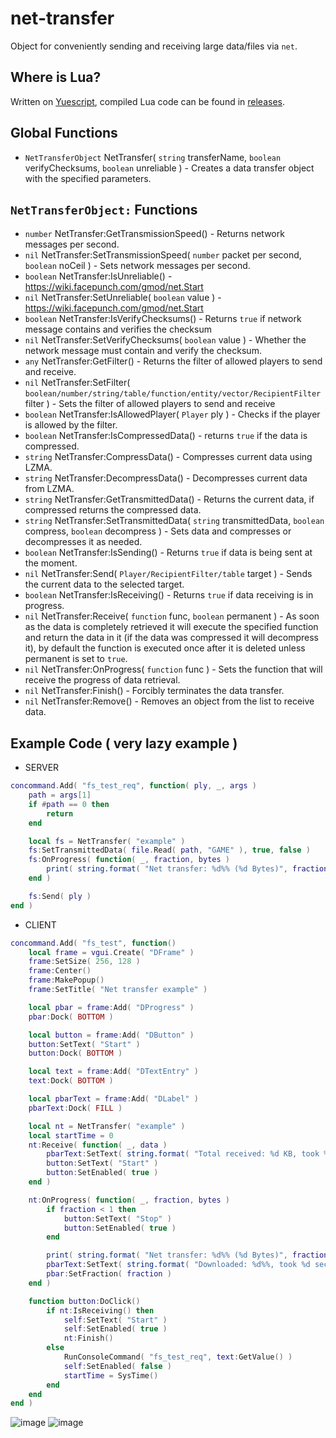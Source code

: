 # net-transfer
Object for conveniently sending and receiving large data/files via `net`.

## Where is Lua?
Written on [Yuescript](https://github.com/pigpigyyy/Yuescript), compiled Lua code can be found in [releases](https://github.com/PrikolMen/net-transfer/releases).

## Global Functions
- `NetTransferObject` NetTransfer( `string` transferName, `boolean` verifyChecksums, `boolean` unreliable ) - Creates a data transfer object with the specified parameters.

## `NetTransferObject:` Functions
- `number` NetTransfer:GetTransmissionSpeed() - Returns network messages per second.
- `nil` NetTransfer:SetTransmissionSpeed( `number` packet per second, `boolean` noCeil ) - Sets network messages per second.
- `boolean` NetTransfer:IsUnreliable() - https://wiki.facepunch.com/gmod/net.Start
- `nil` NetTransfer:SetUnreliable( `boolean` value ) - https://wiki.facepunch.com/gmod/net.Start
- `boolean` NetTransfer:IsVerifyChecksums() - Returns `true` if network message contains and verifies the checksum
- `nil` NetTransfer:SetVerifyChecksums( `boolean` value ) - Whether the network message must contain and verify the checksum.
- `any` NetTransfer:GetFilter() - Returns the filter of allowed players to send and receive.
- `nil` NetTransfer:SetFilter( `boolean/number/string/table/function/entity/vector/RecipientFilter` filter ) - Sets the filter of allowed players to send and receive
- `boolean` NetTransfer:IsAllowedPlayer( `Player` ply ) - Checks if the player is allowed by the filter.
- `boolean` NetTransfer:IsCompressedData() - returns `true` if the data is compressed.
- `string` NetTransfer:CompressData() - Compresses current data using LZMA.
- `string` NetTransfer:DecompressData() - Decompresses current data from LZMA.
- `string` NetTransfer:GetTransmittedData() - Returns the current data, if compressed returns the compressed data.
- `string` NetTransfer:SetTransmittedData( `string` transmittedData, `boolean` compress, `boolean` decompress ) - Sets data and compresses or decompresses it as needed.
- `boolean` NetTransfer:IsSending() - Returns `true` if data is being sent at the moment.
- `nil` NetTransfer:Send( `Player/RecipientFilter/table` target ) - Sends the current data to the selected target.
- `boolean` NetTransfer:IsReceiving() - Returns `true` if data receiving is in progress.
- `nil` NetTransfer:Receive( `function` func, `boolean` permanent ) - As soon as the data is completely retrieved it will execute the specified function and return the data in it (if the data was compressed it will decompress it), by default the function is executed once after it is deleted unless permanent is set to `true`.
- `nil` NetTransfer:OnProgress( `function` func ) - Sets the function that will receive the progress of data retrieval.
- `nil` NetTransfer:Finish() - Forcibly terminates the data transfer.
- `nil` NetTransfer:Remove() - Removes an object from the list to receive data.

## Example Code ( very lazy example )
- SERVER
```lua
concommand.Add( "fs_test_req", function( ply, _, args )
    path = args[1]
    if #path == 0 then
        return
    end

    local fs = NetTransfer( "example" )
    fs:SetTransmittedData( file.Read( path, "GAME" ), true, false )
    fs:OnProgress( function( _, fraction, bytes )
        print( string.format( "Net transfer: %d%% (%d Bytes)", fraction * 100, bytes ) )
    end )

    fs:Send( ply )
end )
```
- CLIENT
```lua
concommand.Add( "fs_test", function()
    local frame = vgui.Create( "DFrame" )
    frame:SetSize( 256, 128 )
    frame:Center()
    frame:MakePopup()
    frame:SetTitle( "Net transfer example" )

    local pbar = frame:Add( "DProgress" )
    pbar:Dock( BOTTOM )

    local button = frame:Add( "DButton" )
    button:SetText( "Start" )
    button:Dock( BOTTOM )

    local text = frame:Add( "DTextEntry" )
    text:Dock( BOTTOM )

    local pbarText = frame:Add( "DLabel" )
    pbarText:Dock( FILL )

    local nt = NetTransfer( "example" )
    local startTime = 0
    nt:Receive( function( _, data )
        pbarText:SetText( string.format( "Total received: %d KB, took %f seconds.", #data / 1024, SysTime() - startTime ) )
        button:SetText( "Start" )
        button:SetEnabled( true )
    end )

    nt:OnProgress( function( _, fraction, bytes )
        if fraction < 1 then
            button:SetText( "Stop" )
            button:SetEnabled( true )
        end

        print( string.format( "Net transfer: %d%% (%d Bytes)", fraction * 100, bytes ), SysTime() - startTime )
        pbarText:SetText( string.format( "Downloaded: %d%%, took %d seconds.", fraction * 100, SysTime() - startTime ) )
        pbar:SetFraction( fraction )
    end )

    function button:DoClick()
        if nt:IsReceiving() then
            self:SetText( "Start" )
            self:SetEnabled( true )
            nt:Finish()
        else
            RunConsoleCommand( "fs_test_req", text:GetValue() )
            self:SetEnabled( false )
            startTime = SysTime()
        end
    end
end )
```

![image](https://github.com/PrikolMen/net-transfer/assets/44779902/4e1cb05a-696a-4ad7-8e8e-ba11f593d45b)
![image](https://github.com/PrikolMen/net-transfer/assets/44779902/37db7643-c3c0-4b1b-9a1d-f80576b9e3ab)
